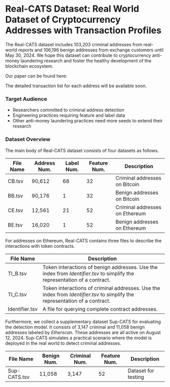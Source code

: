 # Real-CATS Dataset:  Real World Dataset of Cryptocurrency Addresses with Transaction Profiles

The Real-CATS dataset includes 103,203 criminal addresses from real-world reports and 106,196 benign addresses from exchange customers until May 30, 2024. We hope this dataset can contribute to cryptocurrency anti-money laundering research and foster the healthy development of the blockchain ecosystem.

Our paper can be found here:

The detailed transaction list for each address will be available soon.

### Target Audience

- Researchers committed to criminal address detection
- Engineering practices requiring feature and label data
- Other anti-money laundering practices need more seeds to extend their research

### Dataset Overview

The main body of Real-CATS dataset consists of four datasets as follows.

| File Name | Address Num. | Label Num. | Feature Num. | Description                    |
| --------- | ------------ | ---------- | ------------ | ------------------------------ |
| CB.tsv    | 90,612       | 68         | 32           | Criminal addresses on Bitcoin  |
| BB.tsv    | 90,176       | 1          | 32           | Benign addresses on Bitcoin    |
| CE.tsv    | 12,561       | 21         | 52           | Criminal addresses on Ethereum |
| BE.tsv    | 16,020       | 1          | 52           | Benign addresses on Ethereum   |

For addresses on Ethereum, Real-CATS contains three files to describe the interactions with token contracts.

| File Name      | Description                                                  |
| -------------- | ------------------------------------------------------------ |
| TI_B.tsv       | Token interactions of benign addresses. Use the index from *Identifier.tsv* to simplify the representation of a contract. |
| TI_C.tsv       | Token interactions of criminal addresses. Use the index from *Identifier.tsv* to simplify the representation of a contract. |
| Identifier.tsv | A file for querying complete contract addresses.             |

Furthermore,  we collect a supplementary dataset Sup-CATS for evaluating the detection model. It consists of 3,147 criminal and 11,058 benign addresses labeled by *Etherscan*. These addresses are all active on August 12, 2024. Sup-CATS simulates a practical scenario where the model is deployed in the real world to detect criminal addresses.



| File Name    | Benign Num. | Criminal Num. | Feature Num. | Description         |
| ------------ | ----------- | ------------- | ------------ | ------------------- |
| Sup-CATS.tsv | 11,058      | 3,147         | 52           | Dataset for testing |
